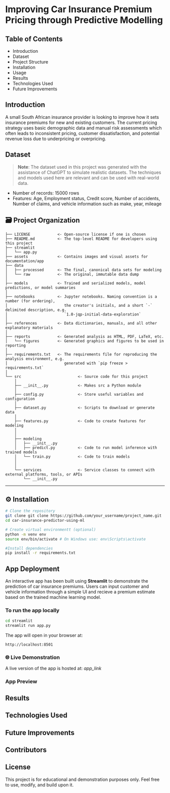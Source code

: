 # Improving Car Insurance Premium Pricing through Predictive Modelling

## Table of Contents
* Introduction
* Dataset
* Project Structure
* Installation
* Usage 
* Results 
* Technologies Used
* Future Improvements

## Introduction
A small South African insurance provider is looking to improve how it sets insurance premiums for new and existing customers. The current pricing strategy uses basic demographic data and manual risk assessments which often leads to inconsistent pricing, customer dissatisfaction, and potential revenue loss due to underpricing or overpricing. 

## Dataset
> **Note**: The dataset used in this project was generated with the assistance of ChatGPT to simulate realistic datasets. The techniques and models used here are relevant and can be used with real-world data. 

- Number of records: 15000 rows
- Features: Age, Employment status, Credit score, Number of accidents, Number of claims, and vehicle information such as make, year, mileage


## 🗃️ Project Organization

```
├── LICENSE            <- Open-source license if one is chosen
├── README.md          <- The top-level README for developers using this project
├── streamlit
│   └── app.py
├── assets             <- Contains images and visual assets for documentation/app
├── data
│   ├── processed      <- The final, canonical data sets for modeling
│   └── raw            <- The original, immutable data dump
│
├── models             <- Trained and serialized models, model predictions, or model summaries
│
├── notebooks          <- Jupyter notebooks. Naming convention is a number (for ordering),
│                         the creator's initials, and a short `-` delimited description, e.g.
│                         `1.0-jqp-initial-data-exploration`
│
├── references         <- Data dictionaries, manuals, and all other explanatory materials
│
├── reports            <- Generated analysis as HTML, PDF, LaTeX, etc.
│   └── figures        <- Generated graphics and figures to be used in reporting
│
├── requirements.txt   <- The requirements file for reproducing the analysis environment, e.g.
│                         generated with `pip freeze > requirements.txt`
│
└── src                         <- Source code for this project
    │
    ├── __init__.py             <- Makes src a Python module
    │
    ├── config.py               <- Store useful variables and configuration
    │
    ├── dataset.py              <- Scripts to download or generate data
    │
    ├── features.py             <- Code to create features for modeling
    │
    │    
    ├── modeling                
    │   ├── __init__.py 
    │   ├── predict.py          <- Code to run model inference with trained models          
    │   └── train.py            <- Code to train models
    │
    │
    └── services                <- Service classes to connect with external platforms, tools, or APIs
        └── __init__.py 
```

--------
## ⚙️ Installation

```bash
# Clone the repository
git clone git clone https://github.com/your_username/project_name.git 
cd car-insurance-predictor-using-ml

# Create virtual environmentt (optional)
python -m venv env
source env/bin/activate # On Windows use: env\Scripts\activate

#Install dependencies
pip install -r requirements.txt
```

## App Deployment

An interactive app has been built using **Streamlit** to demonstrate the prediction of car insurance premiums. Users can input customer and vehicle information through a simple UI and recieve a premium estimate based on the trained machine learning model. 

### To run the app locally

```bash
cd streamlit
streamlit run app.py
```

The app will open in your browser at: 

```plaintext
http://localhost:8501
```

### 🌐 Live Demonstration

A live version of the app is hosted at: *app_link*

### App Preview

## Results

## Technologies Used

## Future Improvements

## Contributors

## License
This project is for educational and demonstration purposes only. Feel free to use, modify, and build upon it.


